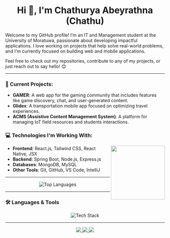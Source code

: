 <!-- Header -->
<h1 align="center">Hi 👋, I'm Chathurya Abeyrathna (Chathu)</h1> 

Welcome to my GitHub profile! I’m an IT and Management student at the University of Moratuwa, passionate about developing impactful applications. I love working on projects that help solve real-world problems, and I'm currently focused on building web and mobile applications. 

Feel free to check out my repositories, contribute to any of my projects, or just reach out to say hello! 😊

---

### 🚀 Current Projects:
- **GAMER**: A web app for the gaming community that includes features like game discovery, chat, and user-generated content.
- **Glidex**: A transportation mobile app focused on optimizing travel experiences.
- **ACMS (Assistive Content Management System)**: A platform for managing IoT field resources and students interactions.

### 💻 Technologies I'm Working With:

<img align="right" src="https://media4.giphy.com/media/v1.Y2lkPTc5MGI3NjExNDdrNG9qMmphdnJvZDRoMmF6eWFlOWFrMGoxaGF1cGQ5YXppM2k3biZlcD12MV9pbnRlcm5hbF9naWZfYnlfaWQmY3Q9cw/Cq3c0yyomSPx6/giphy.gif" width="170"/>

- **Frontend**: React.js, Tailwind CSS, React Native, JSX  
- **Backend**: Spring Boot, Node.js, Express.js  
- **Databases**: MongoDB, MySQL  
- **Other Tools**: Git, GitHub, VS Code, IntelliJ  

---

<!-- Most Used Languages -->
<p align="center">
  <img src="https://github-readme-stats.vercel.app/api/top-langs?username=chathuabeyrathna&show_icons=true&theme=radical&layout=compact" alt="Top Languages" />
</p>

---

<!-- Languages & Tools -->
### 🛠️ Languages & Tools
<p align="center">
  <img src="https://skillicons.dev/icons?i=html,css,js,react,nodejs,mongodb,java,spring,python,git,figma,tailwind,aws,gcp,postman" alt="Tech Stack" />
</p>

---

<!-- Contact & Social Links -->
<p align="center">
  <a href="https://www.linkedin.com/in/chathurya-abeyrathna-0888b9286/" target="_blank">
    <img src="https://img.shields.io/badge/-LinkedIn-0077B5?style=for-the-badge&logo=linkedin&logoColor=white" />
  </a>
  <a href="https://medium.com/@mrcdabey" target="_blank">
    <img src="https://img.shields.io/badge/-Medium-000000?style=for-the-badge&logo=medium&logoColor=white" />
  </a>
  <a href="https://www.hackerrank.com/profile/chathuabeyrathn1" target="_blank">
    <img src="https://img.shields.io/badge/-HackerRank-32CD32?style=for-the-badge&logo=hackerrank&logoColor=white" />
  </a>
</p>


